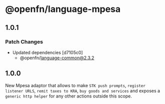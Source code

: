 # @openfn/language-mpesa

## 1.0.1

### Patch Changes

- Updated dependencies [d7105c0]
  - @openfn/language-common@2.3.2

## 1.0.0

New Mpesa adaptor that allows to make `STK push prompts`,
`register listener URLS`, `remit taxes to KRA`, `buy goods and services` and
exposes a `generic http helper` for any other actions outside this scope.
